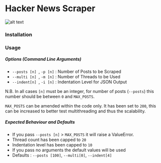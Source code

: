 # Hacker News Scraper

![alt text](https://media-exp2.licdn.com/mpr/mpr/shrink_200_200/AAEAAQAAAAAAAAveAAAAJDMzMGU1M2Q0LTA1YWYtNDViZC1hZGIzLTMwYTk2YjgyOTBkYQ.png "TrueLayer Logo")

### Installation 


### Usage

##### Options (Command Line Arguments)

- `--posts [n] `, `-p [n]`  : Number of Posts to be Scraped
- `--multi [n] `, `-m [n]` : Number of Threads to be Used
- `--indent[n] `, `-i [n]` : Indentation Level for JSON Output 

N.B. In all cases `[n]` must be an integer, for number of posts (`--posts`) this number should be between `0` and `MAX_POSTS`. 

`MAX_POSTS` can be amended within the code only. It has been set to `200`, this can be increased to better test multithreading and thus the scalability.

##### Expected Behaviour and Defaults 

- If you pass `--posts [n]` > `MAX_POSTS` it will raise a ValueError. 
- Thread count has been capped to `20` 
- Indentation level has been capped to `10` 
- If you pass no arguments the default values will be used 
- Defaults : `--posts [100]`, `--multi[0]`, `--indent[4]`



